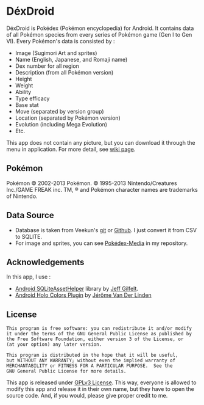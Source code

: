 DéxDroid
========
DéxDroid is Pokédex (Pokémon encyclopedia) for Android. It contains data of all Pokémon species from every series of Pokémon game (Gen I to Gen VI). Every Pokémon's data is consisted by :

* Image (Sugimori Art and sprites)
* Name (English, Japanese, and Romaji name)
* Dex number for all region
* Description (from all Pokémon version)
* Height
* Weight
* Ability
* Type efficacy
* Base stat
* Move (separated by version group)
* Location (separated by Pokémon version)
* Evolution (including Mega Evolution)
* Etc.

This app does not contain any picture, but you can download it through the menu in application. For more detail, see [wiki page](https://github.com/Acrophobic/Pokedex/wiki#adding-image).

Pokémon
-------
Pokémon © 2002-2013 Pokémon. © 1995-2013 Nintendo/Creatures Inc./GAME FREAK inc. TM, ® and Pokémon character names are trademarks of Nintendo.

Data Source
-----------
* Database is taken from Veekun's [git](http://git.veekun.com/pokedex.git/tree/HEAD:/pokedex/data/csv) or [Github](https://github.com/veekun/pokedex). I just convert it from CSV to SQLITE.
* For image and sprites, you can see [Pokédex-Media](https://github.com/Acrophobic/Pokedex-Media) in my repository.

Acknowledgements
---------------
In this app, I use :
* [Android SQLiteAssetHelper](https://github.com/jgilfelt/android-sqlite-asset-helper) library by [Jeff Gilfelt](https://github.com/jgilfelt).
* [Android Holo Colors Plugin](https://github.com/jeromevdl/android-holo-colors-idea-plugin) by [Jérôme Van Der Linden](https://github.com/jeromevdl)

License
----------
    This program is free software: you can redistribute it and/or modify
    it under the terms of the GNU General Public License as published by
    the Free Software Foundation, either version 3 of the License, or
    (at your option) any later version.

    This program is distributed in the hope that it will be useful,
    but WITHOUT ANY WARRANTY; without even the implied warranty of
    MERCHANTABILITY or FITNESS FOR A PARTICULAR PURPOSE.  See the
    GNU General Public License for more details.
    
This app is released under [GPLv3 License](http://choosealicense.com/licenses/gpl-v3/). This way, everyone is allowed to modify this app and release it in their own name, but they have to open the source code. And, if you would, please give proper credit to me.
